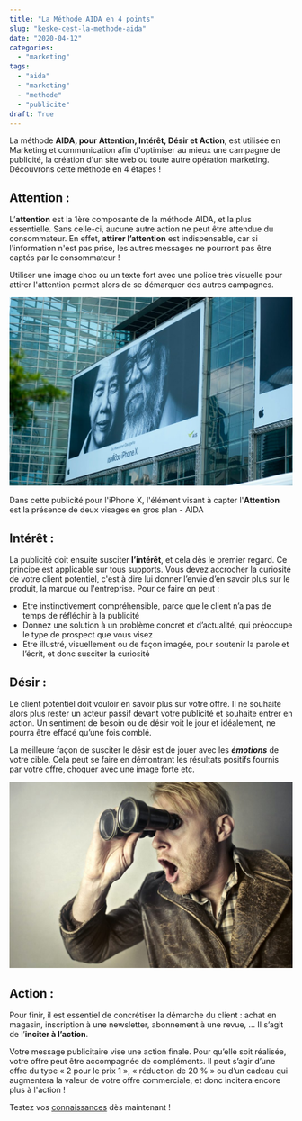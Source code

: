 ```yaml
---
title: "La Méthode AIDA en 4 points"
slug: "keske-cest-la-methode-aida"
date: "2020-04-12"
categories: 
  - "marketing"
tags: 
  - "aida"
  - "marketing"
  - "methode"
  - "publicite"
draft: True
---
```


La méthode **AIDA, pour Attention, Intérêt, Désir et Action**, est utilisée en Marketing et communication afin d'optimiser au mieux une campagne de publicité, la création d'un site web ou toute autre opération marketing. Découvrons cette méthode en 4 étapes !

## Attention :

L’**attention** est la 1ère composante de la méthode AIDA, et la plus essentielle. Sans celle-ci, aucune autre action ne peut être attendue du consommateur. En effet, **attirer l’attention** est indispensable, car si l'information n'est pas prise, les autres messages ne pourront pas être captés par le consommateur !

Utiliser une image choc ou un texte fort avec une police très visuelle pour attirer l'attention permet alors de se démarquer des autres campagnes.

![](man-beside-woman-billboard-1031700-1024x681.jpg)

Dans cette publicité pour l'iPhone X, l'élément visant à capter l'**Attention** est la présence de deux visages en gros plan - AIDA

## Intérêt :

La publicité doit ensuite susciter **l’intérêt**, et cela dès le premier regard. Ce principe est applicable sur tous supports. Vous devez accrocher la curiosité de votre client potentiel, c'est à dire lui donner l’envie d’en savoir plus sur le produit, la marque ou l'entreprise. Pour ce faire on peut :

- Etre instinctivement compréhensible, parce que le client n’a pas de temps de réfléchir à la publicité
- Donnez une solution à un problème concret et d’actualité, qui préoccupe le type de prospect que vous visez
- Etre illustré, visuellement ou de façon imagée, pour soutenir la parole et l’écrit, et donc susciter la curiosité

## Désir :

Le client potentiel doit vouloir en savoir plus sur votre offre. Il ne souhaite alors plus rester un acteur passif devant votre publicité et souhaite entrer en action. Un sentiment de besoin ou de désir voit le jour et idéalement, ne pourra être effacé qu’une fois comblé.

La meilleure façon de susciter le désir est de jouer avec les **_émotions_** de votre cible. Cela peut se faire en démontrant les résultats positifs fournis par votre offre, choquer avec une image forte etc.

![](man-in-brown-leather-jacket-using-binoculars-3811807-1024x673.jpg)

## Action :

Pour finir, il est essentiel de concrétiser la démarche du client : achat en magasin, inscription à une newsletter, abonnement à une revue, … Il s’agit de l’**inciter à l’action**.

Votre message publicitaire vise une action finale. Pour qu’elle soit réalisée, votre offre peut être accompagnée de compléments. Il peut s’agir d’une offre du type « 2 pour le prix 1 », « réduction de 20 % » ou d’un cadeau qui augmentera la valeur de votre offre commerciale, et donc incitera encore plus à l'action !

Testez vos [connaissances](https://keskec.fr/marketing/elouan/242/) dès maintenant !
